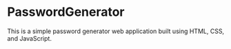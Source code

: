 # PasswordGenerator
This is a simple password generator web application built using HTML, CSS, and JavaScript.
